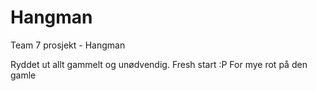 # Hangman
Team 7 prosjekt - Hangman

Ryddet ut allt gammelt og unødvendig. Fresh start :P For mye rot på den gamle
